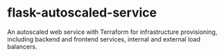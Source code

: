 # flask-autoscaled-service
An autoscaled web service with Terraform for infrastructure provisioning, including backend and frontend services, internal and external load balancers. 

